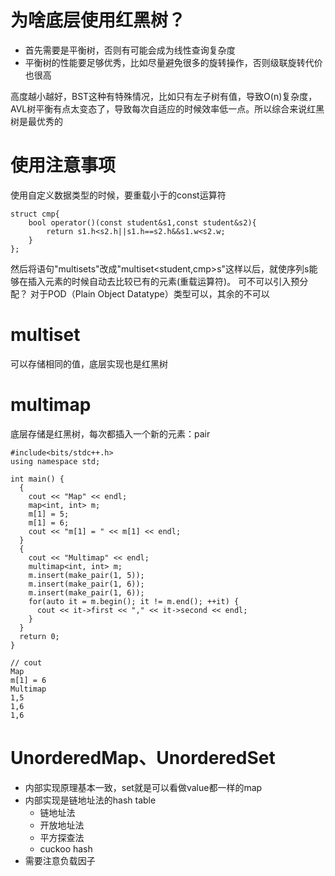 # 为啥底层使用红黑树？
- 首先需要是平衡树，否则有可能会成为线性查询复杂度
- 平衡树的性能要足够优秀，比如尽量避免很多的旋转操作，否则级联旋转代价也很高

高度越小越好，BST这种有特殊情况，比如只有左子树有值，导致O(n)复杂度，AVL树平衡有点太变态了，导致每次自适应的时候效率低一点。所以综合来说红黑树是最优秀的

# 使用注意事项
使用自定义数据类型的时候，要重载小于的const运算符
```
struct cmp{
    bool operator()(const student&s1,const student&s2){
        return s1.h<s2.h||s1.h==s2.h&&s1.w<s2.w;
    }
};
```
然后将语句"multiset<student>s"改成"multiset<student,cmp>s"这样以后，就使序列s能够在插入元素的时候自动去比较已有的元素(重载运算符)。
可不可以引入预分配？
对于POD（Plain Object Datatype）类型可以，其余的不可以

# multiset
可以存储相同的值，底层实现也是红黑树

# multimap
底层存储是红黑树，每次都插入一个新的元素：pair
```
#include<bits/stdc++.h>
using namespace std;

int main() {
  {
    cout << "Map" << endl;
    map<int, int> m;
    m[1] = 5;
    m[1] = 6;
    cout << "m[1] = " << m[1] << endl;
  }
  {
    cout << "Multimap" << endl;
    multimap<int, int> m;
    m.insert(make_pair(1, 5));
    m.insert(make_pair(1, 6));
    m.insert(make_pair(1, 6));
    for(auto it = m.begin(); it != m.end(); ++it) {
      cout << it->first << "," << it->second << endl;
    }
  }
  return 0;
}

// cout
Map
m[1] = 6
Multimap
1,5
1,6
1,6
```

# UnorderedMap、UnorderedSet
- 内部实现原理基本一致，set就是可以看做value都一样的map
- 内部实现是链地址法的hash table
    - 链地址法
    - 开放地址法
    - 平方探查法
    - cuckoo hash
- 需要注意负载因子

